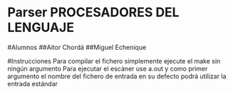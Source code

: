 # Parser PROCESADORES DEL LENGUAJE

#Alumnos
  ##Aitor Chordá
  ##Miguel Echenique

#Instrucciones
  Para compilar el fichero simplemente ejecute el make sin ningún argumento
  Para ejecutar el escáner use a.out y como primer argumento el nombre del
  fichero de entrada en su defecto podrá utilizar la entrada estándar
